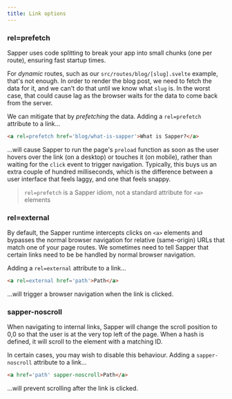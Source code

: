 ```yaml
---
title: Link options
---
```


### rel=prefetch

Sapper uses code splitting to break your app into small chunks (one per route), ensuring fast startup times.

For *dynamic* routes, such as our `src/routes/blog/[slug].svelte` example, that's not enough. In order to render the blog post, we need to fetch the data for it, and we can't do that until we know what `slug` is. In the worst case, that could cause lag as the browser waits for the data to come back from the server.

We can mitigate that by *prefetching* the data. Adding a `rel=prefetch` attribute to a link...

```html
<a rel=prefetch href='blog/what-is-sapper'>What is Sapper?</a>
```

...will cause Sapper to run the page's `preload` function as soon as the user hovers over the link (on a desktop) or touches it (on mobile), rather than waiting for the `click` event to trigger navigation. Typically, this buys us an extra couple of hundred milliseconds, which is the difference between a user interface that feels laggy, and one that feels snappy.

> `rel=prefetch` is a Sapper idiom, not a standard attribute for `<a>` elements

<!-- TODO add a function to prefetch programmatically -->

### rel=external

By default, the Sapper runtime intercepts clicks on `<a>` elements and bypasses the normal browser navigation for relative (same-origin) URLs that match one of your page routes. We sometimes need to tell Sapper that certain links need to be be handled by normal browser navigation.

Adding a `rel=external` attribute to a link...

```html
<a rel=external href='path'>Path</a>
```

...will trigger a browser navigation when the link is clicked.

### sapper-noscroll

When navigating to internal links, Sapper will change the scroll position to 0,0 so that the user is at the very top left of the page. When a hash is defined, it will scroll to the element with a matching ID.

In certain cases, you may wish to disable this behaviour. Adding a `sapper-noscroll` attribute to a link...

```html
<a href='path' sapper-noscroll>Path</a>
```

...will prevent scrolling after the link is clicked.
